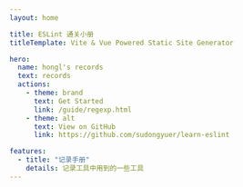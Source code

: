 ```yaml
---
layout: home

title: ESLint 通关小册
titleTemplate: Vite & Vue Powered Static Site Generator

hero:
  name: hongl's records
  text: records
  actions:
    - theme: brand
      text: Get Started
      link: /guide/regexp.html
    - theme: alt
      text: View on GitHub
      link: https://github.com/sudongyuer/learn-eslint

features:
  - title: "记录手册"
    details: 记录工具中用到的一些工具
---
```

